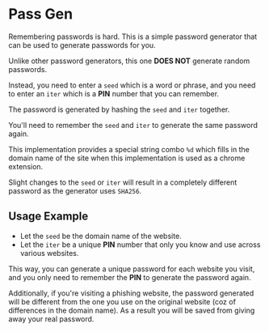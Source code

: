 # Pass Gen

Remembering passwords is hard. This is a simple password generator that can be used to generate passwords for you.

Unlike other password generators, this one **DOES NOT** generate random passwords.

Instead, you need to enter a `seed` which is a word or phrase, and you need to enter an `iter` which is a **PIN** number that you can remember.

The password is generated by hashing the `seed` and `iter` together.

You'll need to remember the `seed` and `iter` to generate the same password again.

This implementation provides a special string combo `%d` which fills in the domain name of the site when this implementation is used as a chrome extension.

Slight changes to the `seed` or `iter` will result in a completely different password as the generator uses `SHA256`.

## Usage Example
- Let the `seed` be the domain name of the website.
- Let the `iter` be a unique **PIN** number that only you know and use across various websites.

This way, you can generate a unique password for each website you visit, and you only need to remember the **PIN** to generate the password again.

Additionally, if you're visiting a phishing website, the password generated will be different from the one you use on the original website (coz of differences in the domain name). As a result you will be saved from giving away your real password.
